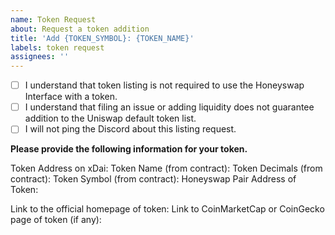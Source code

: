 ```yaml
---
name: Token Request
about: Request a token addition
title: 'Add {TOKEN_SYMBOL}: {TOKEN_NAME}'
labels: token request
assignees: ''
---
```


- [ ] I understand that token listing is not required to use the Honeyswap Interface with a token.
- [ ] I understand that filing an issue or adding liquidity does not guarantee addition to the Uniswap default token list.
- [ ] I will not ping the Discord about this listing request.

**Please provide the following information for your token.**

Token Address on xDai: 
Token Name (from contract): 
Token Decimals (from contract): 
Token Symbol (from contract): 
Honeyswap Pair Address of Token: 

Link to the official homepage of token:
Link to CoinMarketCap or CoinGecko page of token (if any): 
